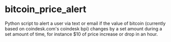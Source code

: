 # bitcoin_price_alert
Python script to alert a user via text or email if the value of bitcoin (currently based on coindesk.com's coindesk bpi) changes by  a set amount during a set amount of time, for instance $10 of price increase or drop in an hour. 
